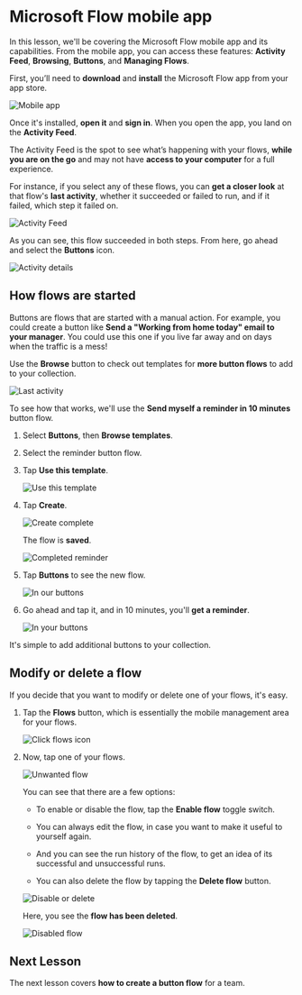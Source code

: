 <properties
   pageTitle="Microsoft Flow Mobile App | Microsoft Flow"
   description="How to use the Microsoft Flow mobile app to create and manage flows."
   services=""
   suite="flow"
   documentationCenter="na"
   authors="v-joaloh"
   manager="anneta"
   editor=""
   tags=""
   featuredVideoId="kZs7lqgp4LU"
   courseDuration="5m"/>

<tags
   ms.service="flow"
   ms.devlang="na"
   ms.topic="get-started-article"
   ms.tgt_pltfrm="na"
   ms.workload="na"
   ms.date="08/15/2017"
   ms.author="v-joaloh"/>

# Microsoft Flow mobile app #

In this lesson, we'll be covering the Microsoft Flow mobile app and its capabilities. From the mobile app, you can access these features: **Activity Feed**, **Browsing**, **Buttons**, and **Managing Flows**.

First, you’ll need to **download** and **install** the Microsoft Flow app from your app store.

![Mobile app](./media/learning-mobile-app/open-mobile-app.png)

Once it's installed, **open it** and **sign in**. When you open the app, you land on the **Activity Feed**.

The Activity Feed is the spot to see what’s happening with your flows, **while you are on the go** and may not have **access to your computer** for a full experience.

For instance, if you select any of these flows, you can **get a closer look** at that flow's **last activity**, whether it succeeded or failed to run, and if it failed, which step it failed on.

![Activity Feed](./media/learning-mobile-app/see-all-activity.png)

As you can see, this flow succeeded in both steps. From here, go ahead and select the **Buttons** icon.

![Activity details](./media/learning-mobile-app/activity-details.png)


## How flows are started ##
   
   Buttons are flows that are started with a manual action. For example, you could create a button like **Send a "Working from home today" email to your manager**.
   You could use this one if you live far away and on days when the traffic is a mess!

Use the **Browse** button to check out templates for **more button flows** to add to your collection.

![Last activity](./media/learning-mobile-app/click-browse-button.png)

To see how that works, we'll use the **Send myself a reminder in 10 minutes** button flow.
 

1. Select **Buttons**, then **Browse templates**.

1. Select the reminder button flow.

1. Tap **Use this template**.

    ![Use this template](./media/learning-mobile-app/use-this-template.png)

1. Tap **Create**.

    ![Create complete](./media/learning-mobile-app/create-complete.png)

    The flow is **saved**.

    ![Completed reminder](./media/learning-mobile-app/complete-reminder.png)

1. Tap **Buttons** to see the new flow. 

    ![In our buttons](./media/learning-mobile-app/button-send-reminder.png)

1. Go ahead and tap it, and in 10 minutes, you'll **get a reminder**.

    ![In your buttons](./media/learning-mobile-app/in-your-collection.png)

It's simple to add additional buttons to your collection.

## Modify or delete a flow ##

If you decide that you want to modify or delete one of your flows, it's easy.

1. Tap the **Flows** button, which is essentially the mobile management area for your flows.

    ![Click flows icon](./media/learning-mobile-app/click-flows-button.png)

1. Now, tap one of your flows.

    ![Unwanted flow](./media/learning-mobile-app/send-a-reminder.png)

    You can see that there are a few options:
  
    - To enable or disable the flow, tap the **Enable flow** toggle switch.

    - You can always edit the flow, in case you want to make it useful to yourself again. 

    - And you can see the run history of the flow, to get an idea of its successful and unsuccessful runs.

    - You can also delete the flow by tapping the **Delete flow** button.

    ![Disable or delete](./media/learning-mobile-app/disable-delete.png)

    Here, you see the **flow has been deleted**.

    ![Disabled flow](./media/learning-mobile-app/disabled-flow.png)



## Next Lesson ##

The next lesson covers **how to create a button flow** for a team. 